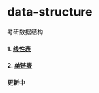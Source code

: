 # data-structure
考研数据结构

#### 1. [线性表](https://github.com/Voyager-One/data-structure/tree/master/Sqlist)
#### 2. [单链表](https://github.com/Voyager-One/data-structure/tree/master/List)

#### 更新中
